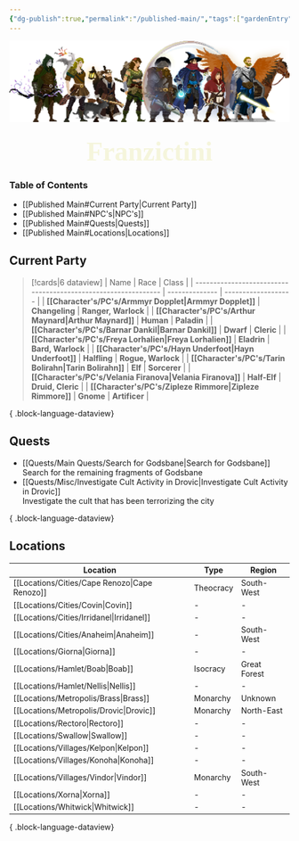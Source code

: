 ```yaml
---
{"dg-publish":true,"permalink":"/published-main/","tags":["gardenEntry"],"noteIcon":""}
---
```



![Bad Company.png](/img/user/Attachments/Bad%20Company.png)
<font size="10px" style="font-family: Segoe Print" color=beige><center>**Franzictini**</center></font>
### Table of Contents

- [[Published Main#Current Party\|Current Party]]
- [[Published Main#NPC's\|NPC's]]
- [[Published Main#Quests\|Quests]]
- [[Published Main#Locations\|Locations]]

## Current Party

>[!cards|6 dataview] 
| Name                                                           | Race           | Class               |
| -------------------------------------------------------------- | -------------- | ------------------- |
| **[[Character's/PC's/Armmyr Dopplet\|Armmyr Dopplet]]**     | **Changeling** | **Ranger, Warlock** |
| **[[Character's/PC's/Arthur Maynard\|Arthur Maynard]]**     | **Human**      | **Paladin**         |
| **[[Character's/PC's/Barnar Dankil\|Barnar Dankil]]**       | **Dwarf**      | **Cleric**          |
| **[[Character's/PC's/Freya Lorhalien\|Freya Lorhalien]]**   | **Eladrin**    | **Bard, Warlock**   |
| **[[Character's/PC's/Hayn Underfoot\|Hayn Underfoot]]**     | **Halfling**   | **Rogue, Warlock**  |
| **[[Character's/PC's/Tarin Bolirahn\|Tarin Bolirahn]]**     | **Elf**        | **Sorcerer**        |
| **[[Character's/PC's/Velania Firanova\|Velania Firanova]]** | **Half-Elf**   | **Druid, Cleric**   |
| **[[Character's/PC's/Zipleze Rimmore\|Zipleze Rimmore]]**   | **Gnome**      | **Artificer**       |

{ .block-language-dataview}

## Quests

- [[Quests/Main Quests/Search for Godsbane\|Search for Godsbane]]<br>Search for the remaining fragments of Godsbane
- [[Quests/Misc/Investigate Cult Activity in Drovic\|Investigate Cult Activity in Drovic]]<br>Investigate the cult that has been terrorizing the city

{ .block-language-dataview}

## Locations

| Location                                         | Type      | Region       |
| ------------------------------------------------ | --------- | ------------ |
| [[Locations/Cities/Cape Renozo\|Cape Renozo]] | Theocracy | South-West   |
| [[Locations/Cities/Covin\|Covin]]             | \-        | \-           |
| [[Locations/Cities/Irridanel\|Irridanel]]     | \-        | \-           |
| [[Locations/Cities/Anaheim\|Anaheim]]         | \-        | South-West   |
| [[Locations/Giorna\|Giorna]]                  | \-        | \-           |
| [[Locations/Hamlet/Boab\|Boab]]               | Isocracy  | Great Forest |
| [[Locations/Hamlet/Nellis\|Nellis]]           | \-        | \-           |
| [[Locations/Metropolis/Brass\|Brass]]         | Monarchy  | Unknown      |
| [[Locations/Metropolis/Drovic\|Drovic]]       | Monarchy  | North-East   |
| [[Locations/Rectoro\|Rectoro]]                | \-        | \-           |
| [[Locations/Swallow\|Swallow]]                | \-        | \-           |
| [[Locations/Villages/Kelpon\|Kelpon]]         | \-        | \-           |
| [[Locations/Villages/Konoha\|Konoha]]         | \-        | \-           |
| [[Locations/Villages/Vindor\|Vindor]]         | Monarchy  | South-West   |
| [[Locations/Xorna\|Xorna]]                    | \-        | \-           |
| [[Locations/Whitwick\|Whitwick]]              | \-        | \-           |

{ .block-language-dataview}